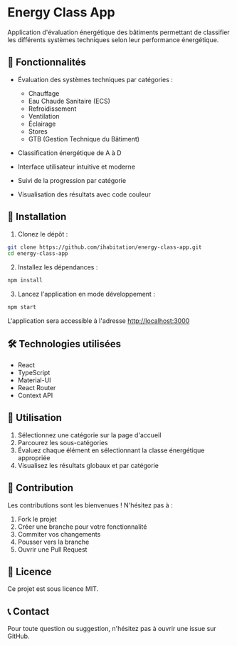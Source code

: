 # Energy Class App

Application d'évaluation énergétique des bâtiments permettant de classifier les différents systèmes techniques selon leur performance énergétique.

## 🎯 Fonctionnalités

- Évaluation des systèmes techniques par catégories :
  - Chauffage
  - Eau Chaude Sanitaire (ECS)
  - Refroidissement
  - Ventilation
  - Éclairage
  - Stores
  - GTB (Gestion Technique du Bâtiment)

- Classification énergétique de A à D
- Interface utilisateur intuitive et moderne
- Suivi de la progression par catégorie
- Visualisation des résultats avec code couleur

## 🚀 Installation

1. Clonez le dépôt :
```bash
git clone https://github.com/ihabitation/energy-class-app.git
cd energy-class-app
```

2. Installez les dépendances :
```bash
npm install
```

3. Lancez l'application en mode développement :
```bash
npm start
```

L'application sera accessible à l'adresse [http://localhost:3000](http://localhost:3000)

## 🛠 Technologies utilisées

- React
- TypeScript
- Material-UI
- React Router
- Context API

## 📱 Utilisation

1. Sélectionnez une catégorie sur la page d'accueil
2. Parcourez les sous-catégories
3. Évaluez chaque élément en sélectionnant la classe énergétique appropriée
4. Visualisez les résultats globaux et par catégorie

## 🤝 Contribution

Les contributions sont les bienvenues ! N'hésitez pas à :
1. Fork le projet
2. Créer une branche pour votre fonctionnalité
3. Commiter vos changements
4. Pousser vers la branche
5. Ouvrir une Pull Request

## 📄 Licence

Ce projet est sous licence MIT.

## 📞 Contact

Pour toute question ou suggestion, n'hésitez pas à ouvrir une issue sur GitHub. 